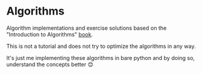 # Algorithms

Algorithm implementations and exercise solutions based on the "Introduction to Algorithms" [book](https://dl.acm.org/doi/book/10.5555/1614191). 

This is not a tutorial and does not try to optimize the algorithms in any way. 

It's just me implementing these algorithms in bare python and by doing so, understand the concepts better 😊